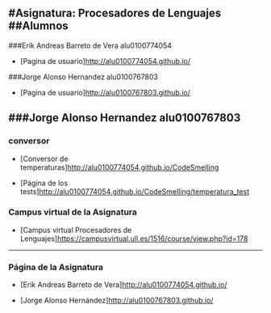 #Asignatura: Procesadores de Lenguajes
##Alumnos
---

###Erik Andreas Barreto de Vera alu0100774054

* [Pagina de usuario]http://alu0100774054.github.io/

###Jorge Alonso Hernandez alu0100767803

* [Pagina de usuario]http://alu0100767803.github.io/

###Jorge Alonso Hernandez alu0100767803
---

### conversor

* [Conversor de temperaturas]http://alu0100774054.github.io/CodeSmelling

* [Página de los tests]http://alu0100774054.github.io/CodeSmelling/temperatura_test

### Campus virtual de la Asignatura

* [Campus virtual Procesadores de Lenguajes]https://campusvirtual.ull.es/1516/course/view.php?id=178

---

### Página de la Asignatura

* [Erik Andreas Barreto de Vera]http://alu0100774054.github.io/

* [Jorge Alonso Hernández]http://alu0100767803.github.io/

